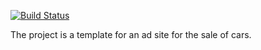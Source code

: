 [![Build Status](https://app.travis-ci.com/ikioresko/job4j_cars.svg?branch=master)](https://app.travis-ci.com/ikioresko/job4j_cars)

The project is a template for an ad site for the sale of cars.